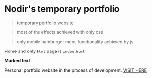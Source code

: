 # Nodir's temporary portfolio
> temporary portfolio website.

> most of the effects achieved with only css 

> only mobile hamburger menu functionality achieved by js 


Home and only ``` html ``` page is `index.html`


**Marked text**



Personal portfolio website in the process of development. <a href="https://nodir-any.github.io/NodIr/">VISIT HERE</a>

